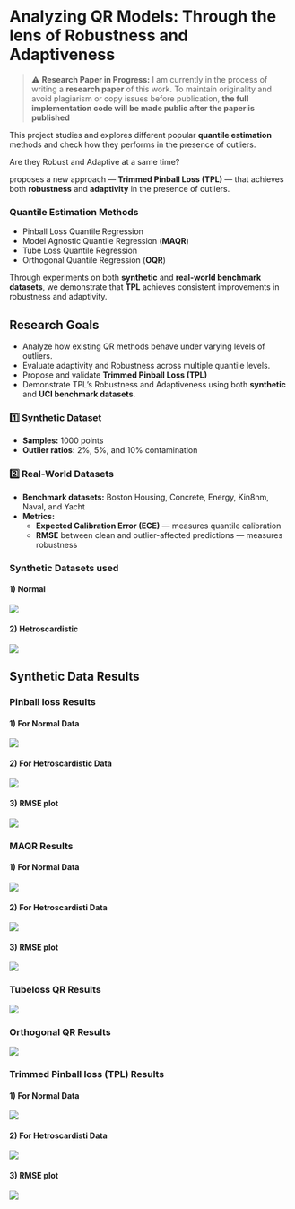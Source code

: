 # Analyzing QR Models: Through the lens of Robustness and Adaptiveness

> ⚠️ **Research Paper in Progress:**
> I am currently in the process of writing a **research paper** of this work.
> To maintain originality and avoid plagiarism or copy issues before publication, **the full implementation code will be made public after the paper is published**


This project studies and explores different popular **quantile estimation** methods and check how they performs in the presence of outliers.

Are they Robust and Adaptive at a same time?

proposes a new approach — **Trimmed Pinball Loss (TPL)** — that achieves both **robustness** and **adaptivity** in the presence of outliers.


### Quantile Estimation Methods 
- Pinball Loss Quantile Regression  
- Model Agnostic Quantile Regression (**MAQR**)  
- Tube Loss Quantile Regression  
- Orthogonal Quantile Regression (**OQR**)  

Through experiments on both **synthetic** and **real-world benchmark datasets**, we demonstrate that **TPL** achieves consistent improvements in robustness and adaptivity.


## Research Goals
- Analyze how existing QR methods behave under varying levels of outliers.  
- Evaluate adaptivity and Robustness across multiple quantile levels.  
- Propose and validate **Trimmed Pinball Loss (TPL)** 
- Demonstrate TPL’s Robustness and Adaptiveness using both **synthetic** and **UCI benchmark datasets**.


### 1️⃣ Synthetic Dataset
- **Samples:** 1000 points  
- **Outlier ratios:** 2%, 5%, and 10% contamination  

### 2️⃣ Real-World Datasets
- **Benchmark datasets:** Boston Housing, Concrete, Energy, Kin8nm, Naval, and Yacht  
- **Metrics:**  
  - **Expected Calibration Error (ECE)** — measures quantile calibration  
  - **RMSE** between clean and outlier-affected predictions — measures robustness

### Synthetic Datasets used
#### 1) Normal 
![](DATASET/synthetic_data.png)

#### 2) Hetroscardistic
![](DATASET/Hetroscardistic_data.png)



## Synthetic Data Results

### Pinball loss Results
#### 1) For Normal Data
![](PINBALL_Results/1.png)

#### 2) For Hetroscardistic Data
![](PINBALL_Results/2.png)

#### 3) RMSE plot
![](PINBALL_Results/RMSE_plot.png)


### MAQR Results
#### 1) For Normal Data
![](MAQR_Results/1.png)

#### 2) For Hetroscardisti Data
![](MAQR_Results/hetroscardistic_data.png)

#### 3) RMSE plot
![](MAQR_Results/maqr_rmse.png)


### Tubeloss QR Results
![](Tubeloss_QR_Results/1.png)


### Orthogonal QR Results
![](Orthogonal_QR_Results/1.png)


### Trimmed Pinball loss (TPL) Results
#### 1) For Normal Data
![](MAQR_Results/1.png)

#### 2) For Hetroscardisti Data
![](MAQR_Results/hetroscardistic_data.png)

#### 3) RMSE plot
![](MAQR_Results/maqr_rmse.png)








